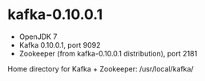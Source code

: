 # kafka-0.10.0.1

* OpenJDK 7
* Kafka 0.10.0.1, port 9092
* Zookeeper (from kafka-0.10.0.1 distribution), port 2181

Home directory for Kafka + Zookeeper: /usr/local/kafka/ 
